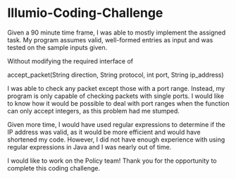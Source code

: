 # Illumio-Coding-Challenge
Given a 90 minute time frame, I was able to mostly implement the assigned task.
My program assumes valid, well-formed entries as input and was tested on the sample inputs given.

Without modifying the required interface of

accept_packet(String direction, String protocol, int port, String ip_address)

I was able to check any packet except those with a port range. Instead, my program is only capable of checking packets with single ports. I would like to know how it would be possible to deal with port ranges when the function can only accept integers, as this problem had me stumped.

Given more time, I would have used regular expressions to determine if the IP address was valid, as it would be more efficient and would have shortened my code. However, I did not have enough experience with using regular expressions in Java and I was nearly out of time.

I would like to work on the Policy team! Thank you for the opportunity to complete this coding challenge.
